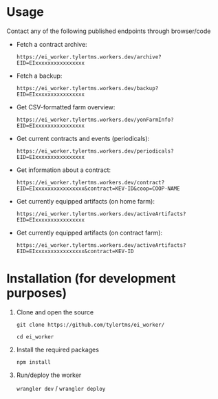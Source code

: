 # Usage

Contact any of the following published endpoints through browser/code

- Fetch a contract archive:

	`https://ei_worker.tylertms.workers.dev/archive?EID=EIxxxxxxxxxxxxxxxx`

- Fetch a backup:

	`https://ei_worker.tylertms.workers.dev/backup?EID=EIxxxxxxxxxxxxxxxx`

- Get CSV-formatted farm overview:

	`https://ei_worker.tylertms.workers.dev/yonFarmInfo?EID=EIxxxxxxxxxxxxxxxx`

- Get current contracts and events (periodicals):

	`https://ei_worker.tylertms.workers.dev/periodicals?EID=EIxxxxxxxxxxxxxxxx`

- Get information about a contract:

	`https://ei_worker.tylertms.workers.dev/contract?EID=EIxxxxxxxxxxxxxxxx&contract=KEV-ID&coop=COOP-NAME`

- Get currently equipped artifacts (on home farm):

	`https://ei_worker.tylertms.workers.dev/activeArtifacts?EID=EIxxxxxxxxxxxxxxxx`

- Get currently equipped artifacts (on contract farm):

	`https://ei_worker.tylertms.workers.dev/activeArtifacts?EID=EIxxxxxxxxxxxxxxxx&contract=KEV-ID`


# Installation (for development purposes)
1. Clone and open the source

	`git clone https://github.com/tylertms/ei_worker/`

	`cd ei_worker`

2. Install the required packages

   `npm install`
  
4. Run/deploy the worker
   
	`wrangler dev` / `wrangler deploy`
